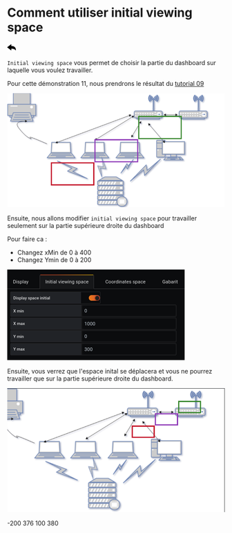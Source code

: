 # Comment utiliser initial viewing space

[![](../../screenshots/other/Go-back.png)](README.md)

`Initial viewing space` vous permet de choisir la partie du dashboard sur laquelle vous voulez travailler.

Pour cette démonstration 11, nous prendrons le résultat du [tutorial 09](tutorial09.md)

![tutorial9](../../screenshots/demo/tutorial09/result.png)

Ensuite, nous allons modifier `initial viewing space` pour travailler seulement sur la partie supérieure droite du dashboard

Pour faire ca :

- Changez xMin de 0 à 400
- Changez Ymin de 0 à 200

![result](../../screenshots/demo/tutorial11/initial.png)

Ensuite, vous verrez que l'espace inital se déplacera et vous ne pourrez travailler que sur la partie supérieure droite du dashboard.

![result](../../screenshots/demo/tutorial11/result.png)

-200
376
100
380
